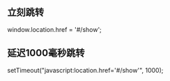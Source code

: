 ## 立刻跳转
window.location.href = '#/show';

## 延迟1000毫秒跳转
setTimeout("javascript:location.href='#/show'", 1000);